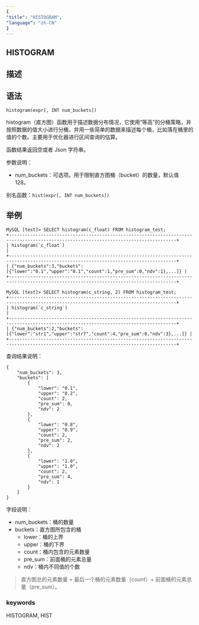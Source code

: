 ```yaml
---
{
"title": "HISTOGRAM",
"language": "zh-CN"
}
---
```


## HISTOGRAM
## 描述
## 语法

`histogram(expr[, INT num_buckets])`

histogram（直方图）函数用于描述数据分布情况，它使用“等高”的分桶策略，并按照数据的值大小进行分桶，并用一些简单的数据来描述每个桶，比如落在桶里的值的个数。主要用于优化器进行区间查询的估算。

函数结果返回空或者 Json 字符串。

参数说明：
- num_buckets：可选项。用于限制直方图桶（bucket）的数量，默认值 128。

别名函数：`hist(expr[, INT num_buckets])`
## 举例

```
MySQL [test]> SELECT histogram(c_float) FROM histogram_test;
+-------------------------------------------------------------------------------------------------------------------------------------+
| histogram(`c_float`)                                                                                                                |
+-------------------------------------------------------------------------------------------------------------------------------------+
| {"num_buckets":3,"buckets":[{"lower":"0.1","upper":"0.1","count":1,"pre_sum":0,"ndv":1},...]} |
+-------------------------------------------------------------------------------------------------------------------------------------+

MySQL [test]> SELECT histogram(c_string, 2) FROM histogram_test;
+-------------------------------------------------------------------------------------------------------------------------------------+
| histogram(`c_string`)                                                                                                               |
+-------------------------------------------------------------------------------------------------------------------------------------+
| {"num_buckets":2,"buckets":[{"lower":"str1","upper":"str7","count":4,"pre_sum":0,"ndv":3},...]} |
+-------------------------------------------------------------------------------------------------------------------------------------+
```

查询结果说明：

```
{
    "num_buckets": 3, 
    "buckets": [
        {
            "lower": "0.1", 
            "upper": "0.2", 
            "count": 2, 
            "pre_sum": 0, 
            "ndv": 2
        }, 
        {
            "lower": "0.8", 
            "upper": "0.9", 
            "count": 2, 
            "pre_sum": 2, 
            "ndv": 2
        }, 
        {
            "lower": "1.0", 
            "upper": "1.0", 
            "count": 2, 
            "pre_sum": 4, 
            "ndv": 1
        }
    ]
}
```

字段说明：
- num_buckets：桶的数量
- buckets：直方图所包含的桶
  - lower：桶的上界
  - upper：桶的下界
  - count：桶内包含的元素数量
  - pre_sum：前面桶的元素总量
  - ndv：桶内不同值的个数

> 直方图总的元素数量 = 最后一个桶的元素数量（count）+ 前面桶的元素总量（pre_sum）。

### keywords

HISTOGRAM, HIST
